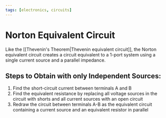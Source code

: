 ```yaml
---
tags: [electronics, circuits]
---
```


# Norton Equivalent Circuit

Like the [[Thevenin's Theorem|Thevenin equivalent circuit]], the Norton equivalent circuit creates a circuit equivalent to a 1-port system using a single current source and a parallel impedance.

## Steps to Obtain with only Independent Sources:

1. Find the short-circuit current between terminals A and B
2. Find the equivalent resistance by replacing all voltage sources in the circuit with shorts and all current sources with an open circuit
3. Redraw the circuit between terminals A-B as the equivalent circuit containing a current source and an equivalent resistor in parallel